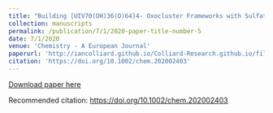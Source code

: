 ```yaml
---
title: "Building [UIV70(OH)36(O)64]4- Oxocluster Frameworks with Sulfate, Transition Metals, and U(V)"
collection: manuscripts
permalink: /publication/7/1/2020-paper-title-number-5
date: 7/1/2020
venue: 'Chemistry - A European Journal'
paperurl: 'http://iancolliard.github.io/Colliard-Research.github.io/files/paper5.pdf'
citation: 'https://doi.org/10.1002/chem.202002403'
---
```


<a href='http://iancolliard.github.io/Colliard-Research.github.io/files/paper5.pdf'>Download paper here</a>

Recommended citation: https://doi.org/10.1002/chem.202002403